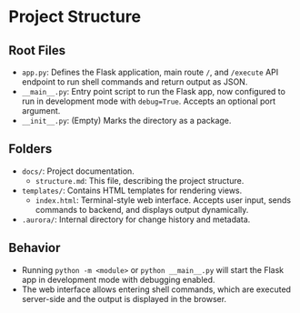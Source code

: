 # Project Structure

## Root Files
- `app.py`: Defines the Flask application, main route `/`, and `/execute` API endpoint to run shell commands and return output as JSON.
- `__main__.py`: Entry point script to run the Flask app, now configured to run in development mode with `debug=True`. Accepts an optional port argument.
- `__init__.py`: (Empty) Marks the directory as a package.

## Folders
- `docs/`: Project documentation.
  - `structure.md`: This file, describing the project structure.
- `templates/`: Contains HTML templates for rendering views.
  - `index.html`: Terminal-style web interface. Accepts user input, sends commands to backend, and displays output dynamically.
- `.aurora/`: Internal directory for change history and metadata.

## Behavior
- Running `python -m <module>` or `python __main__.py` will start the Flask app in development mode with debugging enabled.
- The web interface allows entering shell commands, which are executed server-side and the output is displayed in the browser.
